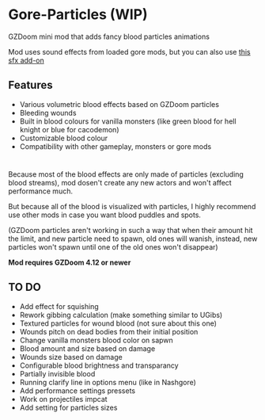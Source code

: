 # Gore-Particles (WIP)
GZDoom mini mod that adds fancy blood particles animations

Mod uses sound effects from loaded gore mods, but you can also use
[this sfx add-on](https://drive.google.com/file/d/1m2uRR5Aw2YcJhw8IR-lAHvpnnfMVo0fB/view?usp=sharing)

## Features

* Various volumetric blood effects based on GZDoom particles
* Bleeding wounds
* Built in blood colours for vanilla monsters (like green blood for hell knight or blue for cacodemon)
* Customizable blood colour
* Compatibility with other gameplay, monsters or gore mods
#

Because most of the blood effects are only made of particles (excluding blood streams), mod dosen't create any new actors and won't affect performance much.

But because all of the blood is visualized with particles, I highly recommend use other mods in case you want blood puddles and spots.

(GZDoom particles aren't working in such a way that when their amount hit the limit, and new particle need to spawn, old ones will wanish, instead, new particles won't spawn until one of the old ones won't disappear)

__Mod requires GZDoom 4.12 or newer__

## TO DO

* Add effect for squishing
* Rework gibbing calculation (make something similar to UGibs)
* Textured particles for wound blood (not sure about this one)
* Wounds pitch on dead bodies from their initial position
* Change vanilla monsters blood color on sapwn
* Blood amount and size based on damage
* Wounds size based on damage
* Configurable blood brightness and transparancy
* Partially invisible blood
* Running clarify line in options menu (like in Nashgore)
* Add performance settings pressets
* Work on projectiles impcat
* Add setting for particles sizes
